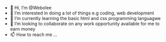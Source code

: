 - 👋 Hi, I’m @Webolee
- 👀 I’m interested in doing a lot of things e.g coding, web development
- 🌱 I’m currently learning the basic html and css programming languagwe 
- 💞️ I’m looking to collaborate on any work opportunity available for me to earn money
- 📫 How to reach me ...

<!---
Webolee/Webolee is a ✨ special ✨ repository because its `README.md` (this file) appears on your GitHub profile.
You can click the Preview link to take a look at your changes.
--->
